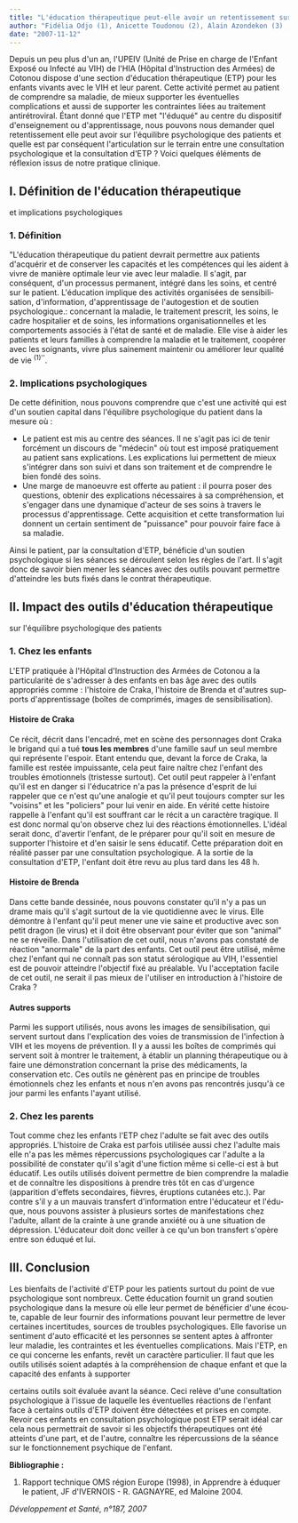 ```yaml
---
title: "L'éducation thérapeutique peut-elle avoir un retentissement sur l'équilibre psychologique du patient ?"
author: "Fidélia Odjo (1), Anicette Toudonou (2), Alain Azondekon (3) , Fidélia Hinson (4) Psychologue Clinicienne, (2) Éducatrice Thérapeutique, (3) Pédiatre, (4) Assistante Sociale. Unité de Prise en charge de l'enfant Exposé ou Infecté au VIH (UPEIV). Hôpital d'Instruction des Armées (HIA). Camp Guézo, Rue du Caporal Anani, Cotonou, Bénin, upeiv hia@yahoo.fr."
date: "2007-11-12"
---
```


<div class="teaser"><p>Depuis un peu plus d'un an, l'UPEIV (Unité de Prise en charge de l'Enfant Exposé ou Infecté au VIH) de l'HIA (Hôpital d'Instruction des Armées) de Cotonou dispose d'une section d'éducation thérapeutique (ETP) pour les enfants vivants avec le VIH et leur parent. Cette activité permet au patient de com­prendre sa maladie, de mieux supporter les éventuelles complications et aussi de suppor­ter les contraintes liées au traitement antiré­troviral. Étant donné que l'ETP met "l'éduqué" au centre du dispositif d'enseignement ou d'apprentissage, nous pouvons nous deman­der quel retentissement elle peut avoir sur l'équilibre psychologique des patients et quelle est par conséquent l'articulation sur le terrain entre une consultation psychologique et la consultation d'ETP ? Voici quelques éléments de réflexion issus de notre pratique clinique.</p></div>

## I. Définition de l'éducation thérapeutique  
et implications psychologiques

### 1. Définition

"L'éducation thérapeutique du patient devrait permettre aux patients d'acquérir et de conserver les capacités et les compétences qui les aident à vivre de manière optimale leur vie avec leur maladie. Il s'agit, par conséquent, d'un processus permanent, intégré dans les soins, et centré sur le patient. L'éducation implique des activités organisées de sensibili­sation, d'information, d'apprentissage de l'au­togestion et de soutien psychologique.: concer­nant la maladie, le traitement prescrit, les soins, le cadre hospitalier et de soins, les infor­mations organisationnelles et les comporte­ments associés à l'état de santé et de maladie. Elle vise à aider les patients et leurs familles à comprendre la maladie et le traitement, coopérer avec les soignants, vivre plus saine­ment maintenir ou améliorer leur qualité de vie <sup>(1)''</sup>.

### 2. Implications psychologiques

De cette définition, nous pouvons comprendre que c'est une activité qui est d'un soutien capi­tal dans l'équilibre psychologique du patient dans la mesure où :

*   Le patient est mis au centre des séances. Il ne s'agit pas ici de tenir forcément un discours de "médecin" où tout est imposé pratiquement au patient sans explications. Les explications lui permettent de mieux s'intégrer dans son suivi et dans son traite­ment et de comprendre le bien fondé des soins.  
*   Une marge de manoeuvre est offerte au patient : il pourra poser des questions, obte­nir des explications nécessaires à sa compré­hension, et s'engager dans une dynamique d'acteur de ses soins à travers le processus d'apprentissage. Cette acquisition et cette transformation lui donnent un certain senti­ment de "puissance" pour pouvoir faire face à sa maladie.

Ainsi le patient, par la consultation d'ETP, bénéficie d'un soutien psychologique si les séances se déroulent selon les règles de l'art. Il s'agit donc de savoir bien mener les séances avec des outils pouvant permettre d'atteindre les buts fixés dans le contrat thérapeutique.

## II. Impact des outils d'éducation thérapeutique  
sur l'équilibre psychologique des patients

### 1. Chez les enfants

L'ETP pratiquée à l'Hôpital d'Instruction des Armées de Cotonou a la particularité de s'adresser à des enfants en bas âge avec des outils appropriés comme : l'histoire de Craka, l'histoire de Brenda et d'autres sup­ports d'apprentissage (boîtes de comprimés, images de sensibilisation).

#### Histoire de Craka

Ce récit, décrit dans l'encadré, met en scène des personnages dont Craka le bri­gand qui a tué **tous les membres** d'une famille sauf un seul membre qui représente l'espoir. Etant entendu que, devant la force de Craka, la famille est restée impuissante, cela peut faire naître chez l'enfant des troubles émotionnels (tristesse surtout). Cet outil peut rappeler à l'enfant qu'il est en danger si l'édu­catrice n'a pas la présence d'esprit de lui rappeler que ce n'est qu'une analogie et qu'il peut toujours compter sur les "voisins" et les "policiers" pour lui venir en aide. En vérité cette histoire rappelle à l'enfant qu'il est souffrant car le récit a un caractère tragique. Il est donc normal qu'on observe chez lui des réactions émotionnelles. L'idéal serait donc, d'avertir l'enfant, de le préparer pour qu'il soit en mesure de supporter l'histoire et d'en saisir le sens éducatif. Cette préparation doit en réalité passer par une consultation psychologique. A la sortie de la consultation d'ETP, l'enfant doit être revu au plus tard dans les 48 h.

#### Histoire de Brenda

Dans cette bande dessinée, nous pouvons constater qu'il n'y a pas un drame mais qu'il s'agit surtout de la vie quotidienne avec le virus. Elle démontre à l'enfant qu'il peut mener une vie saine et productive avec son petit dragon (le virus) et il doit être observant pour éviter que son "animal" ne se réveille. Dans l'utilisation de cet outil, nous n'avons pas constaté de réaction "anormale" de la part des enfants. Cet outil peut être utilisé, même chez l'enfant qui ne connaît pas son statut sérolo­gique au VIH, l'essentiel est de pouvoir atteindre l'objectif fixé au préalable. Vu l'ac­ceptation facile de cet outil, ne serait il pas mieux de l'utiliser en introduction à l'histoire de Craka ?

#### Autres supports

Parmi les support utilisés, nous avons les images de sensibilisation, qui servent surtout dans l'explication des voies de transmission de l'infection à VIH et les moyens de préven­tion. Il y a aussi les boîtes de comprimés qui servent soit à montrer le traitement, à éta­blir un planning thérapeutique ou à faire une démonstration concernant la prise des médi­caments, la conservation etc. Ces outils ne génèrent pas en principe de troubles émotion­nels chez les enfants et nous n'en avons pas rencontrés jusqu'à ce jour parmi les enfants l'ayant utilisé.

### 2. Chez les parents

Tout comme chez les enfants l'ETP chez l'adulte se fait avec des outils appropriés. L'histoire de Craka est parfois utilisée aussi chez l'adulte mais elle n'a pas les mêmes répercussions psychologiques car l'adulte a la possibilité de constater qu'il s'agit d'une fiction même si celle-ci est à but éducatif. Les outils utilisés doivent permettre de bien comprendre la maladie et de connaître les dispositions à prendre très tôt en cas d'urgence (apparition d'effets secondaires, fièvres, éruptions cuta­nées etc.). Par contre s'il y a un mauvais trans­fert d'information entre l'éducateur et l'édu­que, nous pouvons assister à plusieurs sortes de manifestations chez l'adulte, allant de la crainte à une grande anxiété ou à une situa­tion de dépression. L'éducateur doit donc veiller à ce qu'un bon transfert s'opère entre son éduqué et lui.

## III. Conclusion

Les bienfaits de l'activité d'ETP pour les patients surtout du point de vue psychologique sont nombreux. Cette éducation fournit un grand soutien psychologique dans la mesure où elle leur permet de bénéficier d'une écou­te, capable de leur fournir des informations pouvant leur permettre de lever certaines incertitudes, sources de troubles psycholo­giques. Elle favorise un sentiment d'auto efficacité et les personnes se sentent aptes à affronter leur maladie, les contraintes et les éventuelles complications. Mais l'ETP, en ce qui concerne les enfants, revêt un caractère particulier. Il faut que les outils utilisés soient adaptés à la compréhension de chaque enfant et que la capacité des enfants à supporter

certains outils soit évaluée avant la séance. Ceci relève d'une consultation psychologique à l'issue de laquelle les éventuelles réactions de l'enfant face à certains outils d'ETP doivent être détectées et prises en compte. Revoir ces enfants en consultation psychologique post ETP serait idéal car cela nous permettrait de savoir si les objectifs thérapeutiques ont été atteints d'une part, et de l'autre, connaître les répercussions de la séance sur le fonction­nement psychique de l'enfant.

**Bibliographie :**

1. Rapport technique OMS région Europe (1998), in Apprendre à éduquer le patient, JF d'IVERNOIS - R. GAGNAYRE, ed Maloine 2004.

_Développement et Santé, n°187, 2007_
